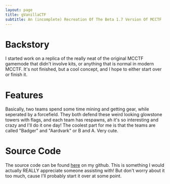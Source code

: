 ```yaml
---
layout: page
title: gVanillaCTF
subtitle: An (incomplete) Recreation Of The Beta 1.7 Version Of MCCTF
---
```


# Backstory

I started work on a replica of the really neat of the original MCCTF gamemode that didn't involve kits, or anything that is normal in modern MCCTF.
It's not finished, but a cool concept, and I hope to either start over or finish it.

# Features

Basically, two teams spend some time mining and getting gear, while seperated by a forcefield. They both defend these weird looking glowstone towers with flags,
and each team has respawns, ah it's so interesting and crazy and I'll do it one day! The coolest part for me is that the teams are called 
"Badger" and "Aardvark" or B and A. Very cute.

# Source Code

The source code can be found [here](https://github.com/guthman01/gVanillaCTF) on my github. This is something 
I would actually REALLY appreciate someone assisting with! But don't worry about it too much, cause I'll probably start it over 
at some point.
